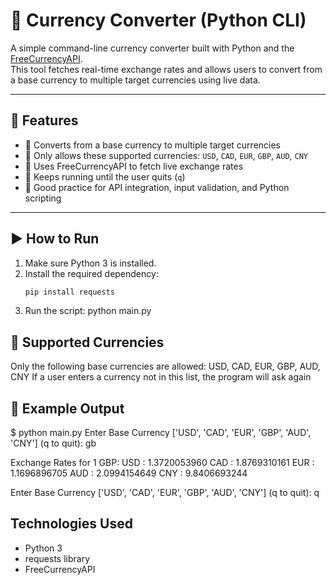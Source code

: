 # 💱 Currency Converter (Python CLI)

A simple command-line currency converter built with Python and the [FreeCurrencyAPI](https://freecurrencyapi.com/).  
This tool fetches real-time exchange rates and allows users to convert from a base currency to multiple target currencies using live data.

---

## 📌 Features

- 🔁 Converts from a base currency to multiple target currencies
- 🧾 Only allows these supported currencies: `USD`, `CAD`, `EUR`, `GBP`, `AUD`, `CNY`
- 📡 Uses FreeCurrencyAPI to fetch live exchange rates
- 🔁 Keeps running until the user quits (`q`)
- 🧠 Good practice for API integration, input validation, and Python scripting

---

## ▶️ How to Run

1. Make sure Python 3 is installed.
2. Install the required dependency:
   ```bash
   pip install requests
3. Run the script:
    python main.py
## 💬 Supported Currencies

Only the following base currencies are allowed:
USD, CAD, EUR, GBP, AUD, CNY
If a user enters a currency not in this list, the program will ask again

## 🧪 Example Output
$ python main.py
Enter Base Currency ['USD', 'CAD', 'EUR', 'GBP', 'AUD', 'CNY'] (q to quit): gb

Exchange Rates for 1 GBP:
USD : 1.3720053960
CAD : 1.8769310161
EUR : 1.1696896705
AUD : 2.0994154649
CNY : 9.8406693244

Enter Base Currency ['USD', 'CAD', 'EUR', 'GBP', 'AUD', 'CNY'] (q to quit): q

## Technologies Used
- Python 3
- requests library
- FreeCurrencyAPI